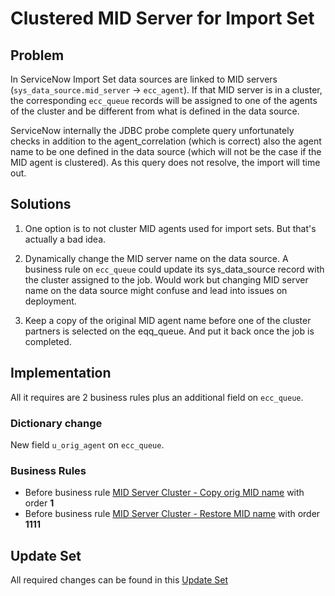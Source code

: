 # Clustered MID Server for Import Set

## Problem

In ServiceNow Import Set data sources are linked to MID servers (`sys_data_source.mid_server` -> `ecc_agent`). If that MID server is in a cluster, the corresponding `ecc_queue` records will be assigned to one of the agents of the cluster and be different from what is defined in the data source.

ServiceNow internally the JDBC probe complete query unfortunately checks in addition to the agent_correlation (which is correct) also the agent name to be one defined in the data source (which will not be the case if the MID agent is clustered). As this query does not resolve, the import will time out.

## Solutions

1. One option is to not cluster MID agents used for import sets. But that's actually a bad idea.

2. Dynamically change the MID server name on the data source. A business rule on `ecc_queue` could update its sys_data_source record with the cluster assigned to the job. Would work but changing MID server name on the data source might confuse and lead into issues on deployment.

3. Keep a copy of the original MID agent name before one of the cluster partners is selected on the eqq_queue. And put it back once the job is completed.

## Implementation

All it requires are 2 business rules plus an additional field on `ecc_queue`.

### Dictionary change

New field `u_orig_agent` on `ecc_queue`.

### Business Rules

- Before business rule [MID Server Cluster - Copy orig MID name] with order **1**
- Before business rule [MID Server Cluster - Restore MID name] with order **1111**

## Update Set

All required changes can be found in this [Update Set][MID Agent Cluster for Import Set]

[MID Server Cluster - Copy orig MID name]: mid_server_cluster_copy_orig_mid_name.js
[MID Server Cluster - Restore MID name]: mid_server_cluster_restore_mid_name.js
[MID Agent Cluster for Import Set]: mid_agent_cluster_for_import_set.xml
